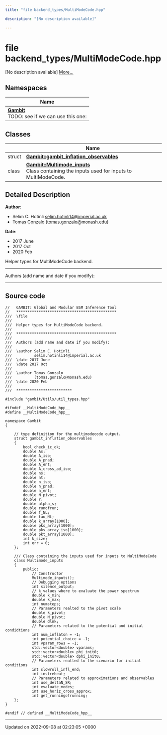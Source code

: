 ```yaml
---
title: "file backend_types/MultiModeCode.hpp"

description: "[No description available]"

---
```


# file backend_types/MultiModeCode.hpp

[No description available] [More...](#detailed-description)

## Namespaces

| Name           |
| -------------- |
| **[Gambit](/documentation/code/namespaces/namespacegambit/)** <br>TODO: see if we can use this one:  |

## Classes

|                | Name           |
| -------------- | -------------- |
| struct | **[Gambit::gambit_inflation_observables](/documentation/code/classes/structgambit_1_1gambit__inflation__observables/)**  |
| class | **[Gambit::Multimode_inputs](/documentation/code/classes/classgambit_1_1multimode__inputs/)** <br>Class containing the inputs used for inputs to MultiModeCode.  |

## Detailed Description


**Author**: 

  * Selim C. Hotinli [selim.hotinli14@imperial.ac.uk](mailto:selim.hotinli14@imperial.ac.uk)
  * Tomas Gonzalo ([tomas.gonzalo@monash.edu](mailto:tomas.gonzalo@monash.edu)) 


**Date**: 

  * 2017 June 
  * 2017 Oct
  * 2020 Feb


Helper types for MultiModeCode backend.



------------------

Authors (add name and date if you modify):



------------------




## Source code

```
//   GAMBIT: Global and Modular BSM Inference Tool
//   *********************************************
///  \file
///
///  Helper types for MultiModeCode backend.
///
///  *********************************************
///
///  Authors (add name and date if you modify):
///
///  \author Selim C. Hotinli
///          selim.hotinli14@imperial.ac.uk
///  \date 2017 June
///  \date 2017 Oct
///
///  \author Tomas Gonzalo
///          (tomas.gonzalo@monash.edu)
///  \date 2020 Feb
///
///  *************************

#include "gambit/Utils/util_types.hpp"

#ifndef __MultiModeCode_hpp__
#define __MultiModeCode_hpp__

namespace Gambit
{

    // type definition for the multimodecode output.
    struct gambit_inflation_observables
    {
        bool check_ic_ok;
        double As;
        double A_iso;
        double A_pnad;
        double A_ent;
        double A_cross_ad_iso;
        double ns;
        double nt;
        double n_iso;
        double n_pnad;
        double n_ent;
        double N_pivot;
        double r;
        double alpha_s;
        double runofrun;
        double f_NL;
        double tau_NL;
        double k_array[1000];
        double pks_array[1000];
        double pks_array_iso[1000];
        double pkt_array[1000];
        int k_size;
        int err = 0;
    };

    /// Class containing the inputs used for inputs to MultiModeCode
    class Multimode_inputs
    {
        public:
            // Constructor
            Multimode_inputs();
            // Debugging options
            int silence_output;
            // k values where to evaluate the power spectrum
            double k_min;
            double k_max;
            int numsteps;
            // Parameters realted to the pivot scale
            double k_pivot;
            double N_pivot;
            double dlnk;
            // Parameters related to the potential and initial condidtions
            int num_inflaton = -1;
            int potential_choice = -1;
            int vparam_rows = -1;
            std::vector<double> vparams;
            std::vector<double> phi_init0;
            std::vector<double> dphi_init0;
            // Parameters realted to the scenario for initial conditions
            int slowroll_infl_end;
            int instreheat;
            // Parameters related to approximations and observables
            int use_deltaN_SR;
            int evaluate_modes;
            int use_horiz_cross_approx;
            int get_runningofrunning;
    };
}

#endif // defined __MultiModeCode_hpp__
```


-------------------------------

Updated on 2022-09-08 at 02:23:05 +0000
